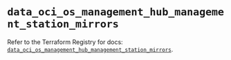 # `data_oci_os_management_hub_management_station_mirrors`

Refer to the Terraform Registry for docs: [`data_oci_os_management_hub_management_station_mirrors`](https://registry.terraform.io/providers/oracle/oci/7.19.0/docs/data-sources/os_management_hub_management_station_mirrors).
